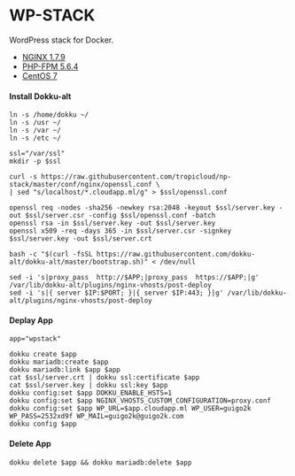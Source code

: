 WP-STACK
==============
WordPress stack for Docker.  

* [NGINX 1.7.9](http://nginx.com)
* [PHP-FPM 5.6.4](http://php.net)
* [CentOS 7](http://www.centos.org)


#### Install Dokku-alt
   
    ln -s /home/dokku ~/
    ln -s /usr ~/
    ln -s /var ~/
    ln -s /etc ~/
    
    ssl="/var/ssl"
    mkdir -p $ssl
    
    curl -s https://raw.githubusercontent.com/tropicloud/np-stack/master/conf/nginx/openssl.conf \
    | sed "s/localhost/*.cloudapp.ml/g" > $ssl/openssl.conf
    
    openssl req -nodes -sha256 -newkey rsa:2048 -keyout $ssl/server.key -out $ssl/server.csr -config $ssl/openssl.conf -batch
    openssl rsa -in $ssl/server.key -out $ssl/server.key
    openssl x509 -req -days 365 -in $ssl/server.csr -signkey $ssl/server.key -out $ssl/server.crt
    
    bash -c "$(curl -fsSL https://raw.githubusercontent.com/dokku-alt/dokku-alt/master/bootstrap.sh)" < /dev/null
    
    sed -i 's|proxy_pass  http://$APP;|proxy_pass  https://$APP;|g' /var/lib/dokku-alt/plugins/nginx-vhosts/post-deploy
    sed -i 's|{ server $IP:$PORT; }|{ server $IP:443; }|g' /var/lib/dokku-alt/plugins/nginx-vhosts/post-deploy


#### Deplay App

    app="wpstack"
    
    dokku create $app
    dokku mariadb:create $app 
    dokku mariadb:link $app $app
    cat $ssl/server.crt | dokku ssl:certificate $app
    cat $ssl/server.key | dokku ssl:key $app
    dokku config:set $app DOKKU_ENABLE_HSTS=1
    dokku config:set $app NGINX_VHOSTS_CUSTOM_CONFIGURATION=proxy.conf
    dokku config:set $app WP_URL=$app.cloudapp.ml WP_USER=guigo2k WP_PASS=2532xd9f WP_MAIL=guigo2k@guigo2k.com
    dokku config $app


#### Delete App

    dokku delete $app && dokku mariadb:delete $app

